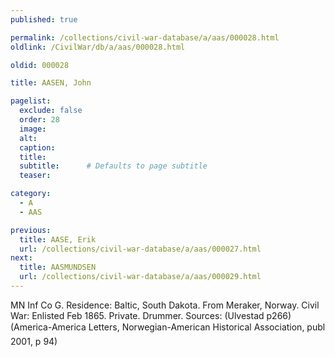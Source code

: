 ```yaml
---
published: true

permalink: /collections/civil-war-database/a/aas/000028.html
oldlink: /CivilWar/db/a/aas/000028.html

oldid: 000028

title: AASEN, John

pagelist:
  exclude: false
  order: 28
  image: 
  alt:
  caption:
  title:
  subtitle:      # Defaults to page subtitle
  teaser:

category: 
  - A 
  - AAS

previous:
  title: AASE, Erik
  url: /collections/civil-war-database/a/aas/000027.html  
next:
  title: AASMUNDSEN
  url: /collections/civil-war-database/a/aas/000029.html   
---
```

MN Inf Co G. Residence: Baltic, South Dakota. From Meraker, Norway. Civil War: Enlisted Feb 1865. Private. Drummer. Sources: (Ulvestad p266) (America-America Letters&#148;, Norwegian-American Historical Association, publ 2001, p 94)